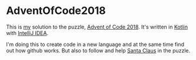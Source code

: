 # AdventOfCode2018
This is [my](https://github.com/Zizafitz) solution to the puzzle, [Advent of Code 2018](https://adventofcode.com).
It's written in [Kotlin](https://kotlinlang.org/) with [IntelliJ IDEA](https://www.jetbrains.com/idea/).

I'm doing this to create code in a new language and at the same time find out how github works. But also to follow and help [Santa Claus](https://santaclausvillage.info/) in the puzzle. 
